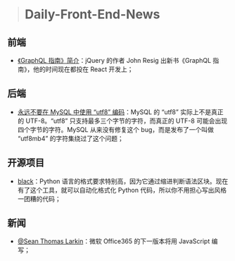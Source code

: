 > # Daily-Front-End-News

## 前端

- [《GraphQL 指南》简介](https://blog.graphql.guide/introducing-the-graphql-guide-11a5ae48628a)：jQuery 的作者 John Resig 出新书《GraphQL 指南》，他的时间现在都投在 React 开发上；

## 后端

- [永远不要在 MySQL 中使用 “utf8” 编码](http://t.cn/RBolrbS)：MySQL 的 “utf8” 实际上不是真正的 UTF-8。“utf8” 只支持最多三个字节的字符，而真正的 UTF-8 可能会出现四个字节的字符。MySQL 从来没有修复这个 bug，而是发布了一个叫做 “utf8mb4” 的字符集绕过了这个问题；

## 开源项目

- [black](https://github.com/ambv/black)：Python 语言的格式要求特别高，因为它通过缩进判断语法区块。现在有了这个工具，就可以自动化格式化 Python 代码，所以你不用担心写出风格一团糟的代码；

## 新闻

- [@Sean Thomas Larkin](https://twitter.com/TheLarkInn/status/1006746626617008128)：微软 Office365 的下一版本将用 JavaScript 编写；

